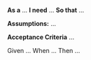 **As a** ...
**I need** ...
**So that** ...

**Assumptions:**
...

**Acceptance Criteria**
...

Given ...
When ...
Then ...
